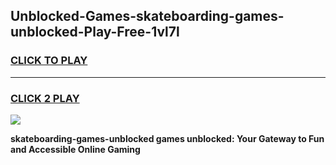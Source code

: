 
## Unblocked-Games-skateboarding-games-unblocked-Play-Free-1vl7l
<h3>
<a href="https://premium76.site?title=skateboarding-games-unblocked&ref=22A">CLICK TO PLAY</a></h3>
<hr>

<h3>
<a href="https://premium76.site?title=skateboarding-games-unblocked&ref=22A">CLICK 2 PLAY</a>
  
</h3>

<a href="https://premium76.site?title=skateboarding-games-unblocked&ref=22A"><img src="https://clearcache.store/games.png"></a>


**skateboarding-games-unblocked games unblocked: Your Gateway to Fun and Accessible Online Gaming**
